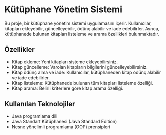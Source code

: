 # Kütüphane Yönetim Sistemi

Bu proje, bir kütüphane yönetim sistemi uygulamasını içerir. Kullanıcılar, kitapları ekleyebilir, güncelleyebilir, ödünç alabilir ve iade edebilirler. Ayrıca, kütüphanede bulunan kitapları listeleme ve arama özellikleri bulunmaktadır.

## Özellikler

- Kitap ekleme: Yeni kitapları sisteme ekleyebilirsiniz.
- Kitap güncelleme: Varolan kitapların bilgilerini güncelleyebilirsiniz.
- Kitap ödünç alma ve iade: Kullanıcılar, kütüphaneden kitap ödünç alabilir ve iade edebilirler.
- Kitap listeleme: Kütüphanede bulunan tüm kitapları listeleme özelliği.
- Kitap arama: Belirli kriterlere göre kitap arama özelliği.

## Kullanılan Teknolojiler

- Java programlama dili
- Java Standart Kütüphanesi (Java Standard Edition)
- Nesne yönelimli programlama (OOP) prensipleri
